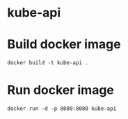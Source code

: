 # kube-api


# Build docker image

```
docker build -t kube-api .
```

# Run docker image

```
docker run -d -p 8080:8080 kube-api
```